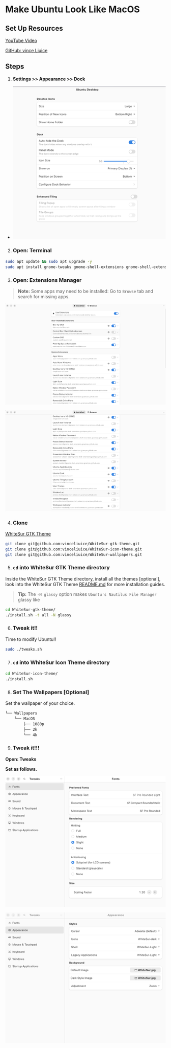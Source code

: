 # Make Ubuntu Look Like MacOS

## Set Up Resources

[YouTube Video](https://www.youtube.com/watch?v=EMrNBMCaQFA)

[GitHub: vince Liuice](https://github.com/vinceliuice/WhiteSur-gtk-theme?tab=readme-ov-file)

## Steps

1. **Settings >> Appearance >> Dock**
- ![Settings >> Appearance >> Dock](images/dock.png)

2. ### Open: Terminal

```bash
sudo apt update && sudo apt upgrade -y
sudo apt install gnome-tweaks gnome-shell-extensions gnome-shell-extension-manager -y
```

3. ### Open: Extensions Manager

> **Note:** Some apps may need to be installed: Go to `Browse` tab and search for missing apps.

![Extensions Manager](images/extensions_manager.png)

![Extensions Manager](images/extensions_manager_1.png)

4. ### Clone

[WhiteSur GTK Theme](https://github.com/vinceliuice/WhiteSur-gtk-theme)

```bash
git clone git@github.com:vinceliuice/WhiteSur-gtk-theme.git
git clone git@github.com:vinceliuice/WhiteSur-icon-theme.git
git clone git@github.com:vinceliuice/WhiteSur-wallpapers.git
```

5. ### `cd` into WhiteSur GTK Theme directory

Inside the WhiteSur GTK Theme directory, install all the themes [optional], look into the WhiteSur GTK Theme [README.md](https://github.com/vinceliuice/WhiteSur-gtk-theme/blob/master/README.md) for more installation guides.

> **Tip:** The `-N glassy` option makes `Ubuntu's Nautilus File Manager` glassy like

```bash
cd WhiteSur-gtk-theme/
./install.sh -t all -N glassy
```

6. ### Tweak it!!

Time to modify Ubuntu!!

```bash
sudo ./tweaks.sh
```

7. ### `cd` into WhiteSur Icon Theme directory

```bash
cd WhiteSur-icon-theme/
./install.sh
```

8. ### Set The Wallpapers [Optional]

Set the wallpaper of your choice.

```bash
└── Wallpapers
    └── MacOS
        ├── 1080p
        ├── 2k
        └── 4k
```

9. ### Tweak it!!!

**Open: Tweaks**

**Set as follows.**

![Tweaks: Fonts](images/tweaks_fonts.png)

![Tweaks: Appearance](images/tweaks_appearance.png)
